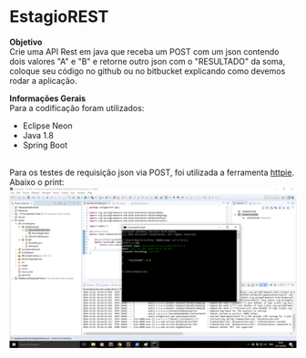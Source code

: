 # EstagioREST

<b>Objetivo</b>
<br>
Crie uma API Rest em java que receba um POST com um json contendo dois valores "A" e "B" e retorne outro json com o "RESULTADO" da soma, coloque seu código no github ou no bitbucket explicando como devemos rodar a aplicação.

<b>Informações Gerais</b>
<br>
Para a codificação foram utilizados:
<ul>
	<li>Eclipse Neon</li>
	<li>Java 1.8</li>
	<li>Spring Boot</li>
</ul>
<br>
Para os testes de requisição json via POST, foi utilizada a ferramenta <a href="https://httpie.org/docs#json" target="_blank">httpie</a>. Abaixo o print:
<img src="print.png" alt="Print de Teste">